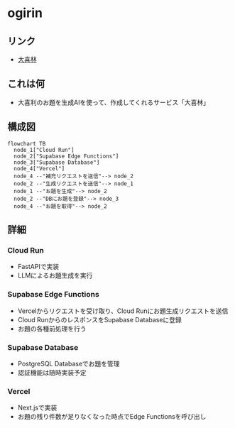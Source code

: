 # ogirin

## リンク

- [大喜林](https://ogirin.vercel.app/)

## これは何

- 大喜利のお題を生成AIを使って、作成してくれるサービス「大喜林」


## 構成図

```mermaid
flowchart TB
  node_1["Cloud Run"]
  node_2["Supabase Edge Functions"]
  node_3["Supabase Database"]
  node_4["Vercel"]
  node_4 --"補充リクエストを送信"--> node_2
  node_2 --"生成リクエストを送信"--> node_1
  node_1 --"お題を生成"--> node_2
  node_2 --"DBにお題を登録"--> node_3
  node_4 --"お題を取得"--> node_2
```

## 詳細

### Cloud Run
- FastAPIで実装
- LLMによるお題生成を実行

### Supabase Edge Functions
- Vercelからリクエストを受け取り、Cloud Runにお題生成リクエストを送信
- Cloud RunからのレスポンスをSupabase Databaseに登録
- お題の各種前処理を行う

### Supabase Database
- PostgreSQL Databaseでお題を管理
- 認証機能は随時実装予定

### Vercel
- Next.jsで実装
- お題の残り件数が足りなくなった時点でEdge Functionsを呼び出し
